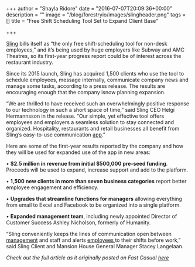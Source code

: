 +++
author = "Shayla Ridore"
date = "2016-07-07T20:09:36+00:00"
description = ""
image = "/blog/forestryio/images/slingheader.png"
tags = []
title = "Free Shift Scheduling Tool Set to Expand Client Base"

+++


[Sling](https://getsling.com) bills itself as “the only free shift-scheduling tool for non-desk employees,” and it’s being used by huge employers like Subway and AMC Theatres, so its first-year progress report could be of interest across the restaurant industry.

Since its 2015 launch, Sling has acquired 1,500 clients who use the tool to schedule employees, message internally, communicate company news and manage some tasks, according to a press release. The results are encouraging enough that the company isnow planning expansion.

“We are thrilled to have received such an overwhelmingly positive response to our technology in such a short space of time,” said Sling CEO Helgi Hermannsson in the release. “Our simple, yet effective tool offers employees and employers a seamless solution to stay connected and organized. Hospitality, restaurants and retail businesses all benefit from Sling’s easy-to-use communication [app](https://getsling.com/blog/post/work-schedule-app/).”

Here are some of the first-year results reported by the company and how they will be used for expanded use of the app in new areas:

• **$2.5 million in revenue from initial $500,000 pre-seed funding**. Proceeds will be used to expand, increase support and add to the platform.

• **1,500 new clients in more than seven business categories** report better employee engagement and efficiency.

• **Upgrades that streamline functions for managers** allowing everything from email to Excel and Facebook to be organized into a single platform.

• **Expanded management team**, including newly appointed Director of Customer Success Ashley Nicholson, formerly of Humanity.

“Sling conveniently keeps the lines of communication open between [management](https://getsling.com/blog/post/call-center-management/) and staff and alerts [employees ](https://getsling.com/blog/post/schedule-my-employees/)to their shifts before work,” said Sling Client and Mansion House General Manager Stacey Langelaan.

*Check out the full article as it originally posted on Fast Casual [here](http://www.fastcasual.com/news/free-shift-scheduling-tool-set-to-expand-client-base/)*